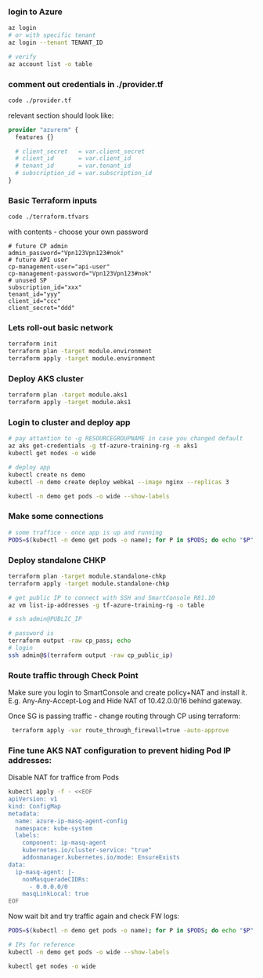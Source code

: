 
### login to Azure

```bash
az login
# or with specific tenant 
az login --tenant TENANT_ID

# verify
az account list -o table
```

### comment out credentials in ./provider.tf

```bash
code ./provider.tf
```

relevant section should look like:

```terraform
provider "azurerm" {
  features {}

  # client_secret   = var.client_secret
  # client_id       = var.client_id
  # tenant_id       = var.tenant_id
  # subscription_id = var.subscription_id
}
```

### Basic Terraform inputs

```bash
code ./terraform.tfvars
```

with contents - choose your own password
```
# future CP admin
admin_password="Vpn123Vpn123#nok"
# future API user
cp-management-user="api-user"
cp-management-password="Vpn123Vpn123#nok"
# unused SP
subscription_id="xxx"
tenant_id="yyy"
client_id="ccc"
client_secret="ddd"
```

### Lets roll-out basic network

```bash
terraform init
terraform plan -target module.environment
terraform apply -target module.environment
```

### Deploy AKS cluster

```bash
terraform plan -target module.aks1
terraform apply -target module.aks1
```

### Login to cluster and deploy app

```bash
# pay attantion to -g RESOURCEGROUPNAME in case you changed default
az aks get-credentials -g tf-azure-training-rg -n aks1
kubectl get nodes -o wide

# deploy app
kubectl create ns demo
kubectl -n demo create deploy webka1 --image nginx --replicas 3

kubectl -n demo get pods -o wide --show-labels

```

### Make some connections

```bash
# some traffice - once app is up and running
PODS=$(kubectl -n demo get pods -o name); for P in $PODS; do echo "$P"; kubectl -n demo exec -it "$P" -- curl ip.iol.cz/ip/ -s -m 2; echo; done
```

### Deploy standalone CHKP

```bash
terraform plan -target module.standalone-chkp
terraform apply -target module.standalone-chkp

# get public IP to connect with SSH and SmartConsole R81.10
az vm list-ip-addresses -g tf-azure-training-rg -o table

# ssh admin@PUBLIC_IP

# password is
terraform output -raw cp_pass; echo
# login
ssh admin@$(terraform output -raw cp_public_ip)

```

### Route traffic through Check Point

Make sure you login to SmartConsole and create policy+NAT and install it.
E.g. Any-Any-Accept-Log and Hide NAT of 10.42.0.0/16 behind gateway.

Once SG is passing traffic - change routing through CP using terraform:

```bash
 terraform apply -var route_through_firewall=true -auto-approve
```

### Fine tune AKS NAT configuration to prevent hiding Pod IP addresses:

Disable NAT for traffice from Pods

```bash
kubectl apply -f - <<EOF
apiVersion: v1
kind: ConfigMap
metadata:
  name: azure-ip-masq-agent-config
  namespace: kube-system
  labels:
    component: ip-masq-agent
    kubernetes.io/cluster-service: "true"
    addonmanager.kubernetes.io/mode: EnsureExists
data:
  ip-masq-agent: |-
    nonMasqueradeCIDRs:
      - 0.0.0.0/0
    masqLinkLocal: true
EOF
```

Now wait bit and try traffic again and check FW logs:

```bash
PODS=$(kubectl -n demo get pods -o name); for P in $PODS; do echo "$P"; kubectl -n demo exec -it "$P" -- curl ip.iol.cz/ip/ -s -m 2; echo; done

# IPs for reference
kubectl -n demo get pods -o wide --show-labels

kubectl get nodes -o wide
```
